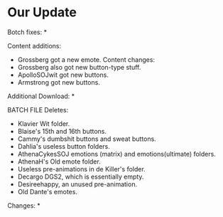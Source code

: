 # Our Update

Botch fixes:
  * 
  
Content additions:
  * Grossberg got a new emote.
Content changes:
  * Grossberg also got new button-type stuff.
  * ApolloSOJwit got new buttons.
  * Armstrong got new buttons.

Additional Download:
  * 
 
BATCH FILE
Deletes:
  * Klavier Wit folder.
  * Blaise's 15th and 16th buttons.
  * Cammy's dumbshit buttons and sweat buttons.
  * Dahlia's useless button folders.
  * AthenaCykesSOJ emotions (matrix) and emotions(ultimate) folders.
  * AthenaH's Old emote folder.
  * Useless pre-animations in de Killer's folder.
  * Decargo DGS2, which is essentially empty.
  * Desireehappy, an unused pre-animation.
  * Old Dante's emotes.
  
Changes:
  * 
 
